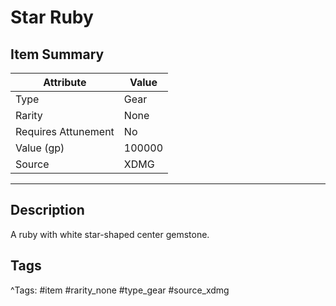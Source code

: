 # Star Ruby

## Item Summary

| Attribute            | Value                        |
|----------------------|------------------------------|
| Type                 | Gear |
| Rarity               | None             |
| Requires Attunement  | No                |
| Value (gp)           | 100000    |
| Source               | XDMG |

---

## Description

A ruby with white star-shaped center gemstone.

## Tags

^Tags: #item #rarity_none #type_gear #source_xdmg